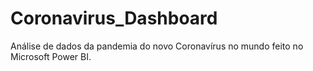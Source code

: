# Coronavirus_Dashboard
 Análise de dados da pandemia do novo Coronavírus no mundo feito no Microsoft Power BI.
